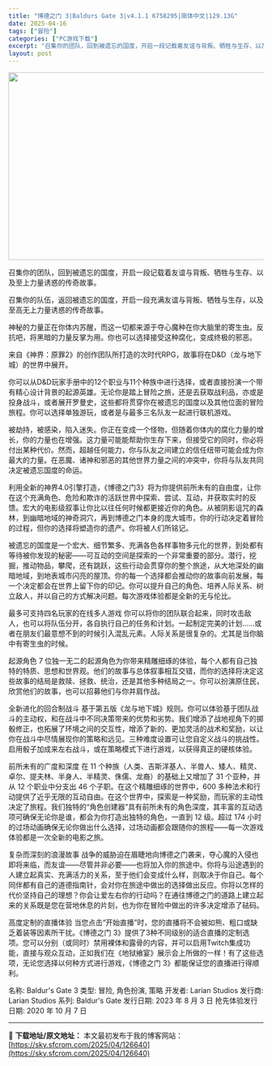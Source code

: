 ```yaml
---
title: "博德之门 3|Baldurs Gate 3|v4.1.1 6758295|简体中文|129.13G"
date: 2025-04-16
tags: ["冒险"]
categories: ["PC游戏下载"]
excerpt: "召集你的团队，回到被遗忘的国度，开启一段记载着友谊与背叛、牺牲与生存、以及至上力量诱惑的传奇故事。 召集你的队伍，返回被遗忘的国度，开启一段充满友谊与背叛、牺牲与生存，以及至高无上力量诱惑的传奇故事。 神秘的力量正在你体内苏醒，而这一切都来源于夺心魔种在你大脑里的寄生虫。反抗吧，将黑暗的力量反掌为用&hellip;"
layout: post
---
```


<img class="aligncenter size-full wp-image-126643" src="https://sky.sfcrom.com/wp-content/uploads/2025/04/2025041614281295.webp" alt="" width="660" height="370" />

召集你的团队，回到被遗忘的国度，开启一段记载着友谊与背叛、牺牲与生存、以及至上力量诱惑的传奇故事。

召集你的队伍，返回被遗忘的国度，开启一段充满友谊与背叛、牺牲与生存，以及至高无上力量诱惑的传奇故事。

神秘的力量正在你体内苏醒，而这一切都来源于夺心魔种在你大脑里的寄生虫。反抗吧，将黑暗的力量反掌为用。你也可以选择接受这种腐化，变成终极的邪恶。

来自《神界：原罪2》的创作团队所打造的次时代RPG，故事将在D&amp;D（龙与地下城）的世界中展开。

你可以从D&amp;D玩家手册中的12个职业与11个种族中进行选择，或者直接扮演一个带有精心设计背景的起源英雄。无论你是踏上冒险之旅，还是去获取战利品，亦或是投身战斗，或者展开罗曼史，这些都将贯穿你在被遗忘的国度以及其他位面的冒险旅程。你可以选择单独游玩，或者是与最多三名队友一起进行联机游戏。

被劫持，被感染，陷入迷失。你正在变成一个怪物，但随着你体内的腐化力量的增长，你的力量也在增强。这力量可能能帮助你生存下来，但接受它的同时，你必将付出某种代价。然而，超越任何能力，你与队友之间建立的信任纽带可能会成为你最大的力量。在恶魔、诸神和邪恶的其他世界力量之间的冲突中，你将与队友共同决定被遗忘国度的命运。

利用全新的神界4.0引擎打造，《博德之门3》将为你提供前所未有的自由度，让你在这个充满角色、危险和欺诈的活跃世界中探索、尝试、互动，并获取实时的反馈。宏大的电影级叙事让你比以往任何时候都更接近你的角色。从被阴影诅咒的森林，到幽暗地域的神奇洞穴，再到博德之门本身的庞大城市，你的行动决定着冒险的过程，但你的选择将塑造你的遗产。你将被人们所铭记。

被遗忘的国度是一个宏大、细节繁多、充满各色各样事物多元化的世界，到处都有等待被你发现的秘密——可互动的空间是探索的一个非常重要的部分。潜行，挖掘，推动物品，攀爬，还有跳跃，这些行动会贯穿你的整个旅途，从大地深处的幽暗地域，到地表城市闪亮的屋顶。你的每一个选择都会推动你的故事向前发展，每一个决定都会在世界上留下你的印记。你可以提升自己的角色、培养人际关系、树立敌人，并以自己的方式解决问题。每次游戏体验都是全新的无与伦比。

最多可支持四名玩家的在线多人游戏
你可以将你的团队联合起来，同时攻击敌人，也可以将队伍分开，各自执行自己的任务和计划。一起制定完美的计划......或者在朋友们最意想不到的时候引入混乱元素。人际关系是很复杂的。尤其是当你脑中有寄生虫的时候。

起源角色
7 位独一无二的起源角色为你带来精雕细琢的体验，每个人都有自己独特的特质、思想和世界观。他们的故事与总体叙事相互交错，而你的选择将决定这些故事的结局是救赎、拯救、统治，还是其他多种结局之一。你可以扮演原住民，欣赏他们的故事，也可以招募他们与你并肩作战。

全新进化的回合制战斗
基于第五版《龙与地下城》规则。你可以体验基于团队战斗的主动权，和在战斗中不同决策带来的优势和劣势。我们增添了战地视角下的掷骰修正，也拓展了环境之间的交互性，增添了新的、更加灵活的战术和奖励，以让你在战斗中尽情展现你的策略和远见。三种难度设置可让您自定义战斗的挑战性。启用骰子加成来左右战斗，或在策略模式下进行游戏，以获得真正的硬核体验。

前所未有的广度和深度
在 11 个种族（人类、吉斯洋基人、半兽人、矮人、精灵、卓尔、提夫林、半身人、半精灵、侏儒、龙裔）的基础上又增加了 31 个亚种，并从 12 个职业中分支出 46 个子职。在这个精雕细琢的世界中，600 多种法术和行动提供了近乎无限的互动自由。在这个世界中，探索是一种奖励，而玩家的主动性决定了旅程。我们独特的“角色创建器”具有前所未有的角色深度，其丰富的互动选项可确保无论你是谁，都会为你打造出独特的角色，一直到 12 级。超过 174 小时的过场动画确保无论你做出什么选择，过场动画都会跟随你的旅程——每一次游戏体验都是一次全新的电影之旅。

复杂而深刻的浪漫故事
战争的威胁迫在眉睫地向博德之门袭来，夺心魔的入侵也即将来临，而友谊——尽管并非必要——也将加入你的旅途中。你将与沿途遇到的人建立起真实、充满活力的关系，至于他们会变成什么样，则取决于你自己。每个同伴都有自己的道德指南针，会对你在旅途中做出的选择做出反应。你将以怎样的代价坚持自己的理想？你会让爱左右你的行动吗？在通往博德之门的道路上建立起来的关系既是您在营地休息的片刻，也为你在冒险中做出的许多决定增添了砝码。

高度定制的直播体验
当您点击“开始直播”时，您的直播将不会被如熊、粗口或缺乏着装等因素所干扰。《博德之门 3》提供了3种不同级别的适合直播的定制选项。您可以分别（或同时）禁用裸体和露骨的内容，并可以启用Twitch集成功能，直接与观众互动，正如我们在《地狱飨宴》展示会上所做的一样！有了这些选项，无论您选择以何种方式进行游戏，《博德之门 3》都能保证您的直播进行得顺利。

名称: Baldur's Gate 3
类型: 冒险, 角色扮演, 策略
开发者: Larian Studios
发行商: Larian Studios
系列: Baldur's Gate
发行日期: 2023 年 8 月 3 日
抢先体验发行日期: 2020 年 10 月 7 日

---
📖 **下载地址/原文地址：** 本文最初发布于我的博客网站：[https://sky.sfcrom.com/2025/04/126640](https://sky.sfcrom.com/2025/04/126640)
